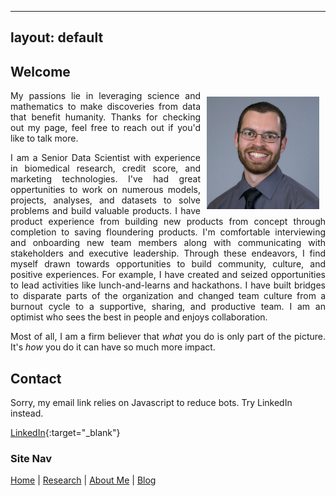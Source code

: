  ---
layout: default
---

## Welcome
<img align="right" src="/assets/images/Ted.jpg" height="180" width="180" style="padding:10px;">
<p align="justify">
My passions lie in leveraging science and mathematics to make discoveries from data that benefit humanity. Thanks for checking out my page, feel free to reach out if you'd like to talk more.
</p>

<p align="justify">
I am a Senior Data Scientist with experience in biomedical research, credit score, and marketing technologies. I've had great oppertunities to work on numerous models, projects, analyses, and datasets to solve problems and build valuable products. I have product experience from building new products from concept through completion to saving floundering products. I'm comfortable interviewing and onboarding new team members along with communicating with stakeholders and executive leadership. Through these endeavors, I find myself drawn towards opportunities to build community, culture, and positive experiences. For example, I have created and seized opportunities to lead activities like lunch-and-learns and hackathons. I have built bridges to disparate parts of the organization and changed team culture from a burnout cycle to a supportive, sharing, and productive team. I am an optimist who sees the best in people and enjoys collaboration.
</p>

<p align="justify">
Most of all, I am a firm believer that <i>what</i> you do is only part of the picture. It's <i>how</i> you do it can have so much more impact.
</p>

## Contact
<script type="text/javascript" language="javascript">
<!--
// Email obfuscator script 2.1 by Tim Williams, University of Arizona
// Random encryption key feature coded by Andrew Moulden
// This code is freeware provided these four comment lines remain intact
// A wizard to generate this code is at http://www.jottings.com/obfuscator/
{ coded = "mSRB1hgF@lhg7c.R1h"
  key = "F2xTsatiew0b16qRNpnM4USgm7JEXLDPGAzKWk5Y3lhOyZ98IdVjQfuroCHcBv"
  shift=coded.length
  link=""
  for (i=0; i<coded.length; i++) {
    if (key.indexOf(coded.charAt(i))==-1) {
      ltr = coded.charAt(i)
      link += (ltr)
    }
    else {     
      ltr = (key.indexOf(coded.charAt(i))-shift+key.length) % key.length
      link += (key.charAt(ltr))
    }
  }
document.write("<a href='mailto:"+link+"'>"+link+"</a>")
}
//-->
</script><noscript>Sorry, my email link relies on Javascript to reduce bots. Try LinkedIn instead.</noscript>
[LinkedIn](https://www.linkedin.com/in/tschomay){:target="_blank"}


### Site Nav
[Home](/) | [Research](/research) | [About Me](/about) | [Blog](/blog)
